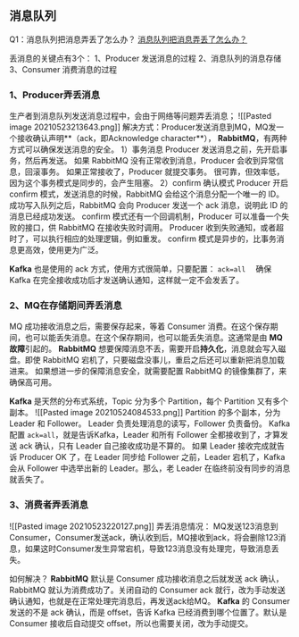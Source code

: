 ## 消息队列

Q1：消息队列把消息弄丢了怎么办？
[消息队列把消息弄丢了怎么办？](https://mp.weixin.qq.com/s?__biz=MzA4Nzc4MjI4MQ==&mid=2652404509&idx=1&sn=132598957c130a5e0dafff3764acb0cd&chksm=8bd8fdfbbcaf74ed217f034036265f36e4f3e5f70c489aeb9e66483bb67d504055cdeb5ffffc&token=1080400861&lang=zh_CN#rd)

丢消息的关键点有3个：
	1、Producer 发送消息的过程
	2、消息队列的消息存储
	3、Consumer 消费消息的过程


### 1、Producer弄丢消息
生产者到消息队列发送消息过程中，会由于网络等问题弄丢消息；
![[Pasted image 20210523213643.png]]
解决方式：Producer发送消息到MQ，MQ发一个接收确认声明**（ack，即Acknowledge character**），
 **RabbitMQ**，有两种方式可以确保发送消息的安全。
1）事务消息
Producer 发送消息之前，先开启事务，然后再发送。
如果 RabbitMQ 没有正常收到消息，Producer 会收到异常信息，回滚事务。
如果正常接收了，Producer 就提交事务。
很可靠，但效率低，因为这个事务模式是同步的，会产生阻塞。
2）confirm 确认模式
Producer 开启 confirm 模式，发送消息的时候，RabbitMQ 会给这个消息分配一个唯一的 ID。
成功写入队列之后，RabbitMQ 会向 Producer 发送一个 ack 消息，说明此 ID 的消息已经成功发送。
confirm 模式还有一个回调机制，Producer 可以准备一个失败的接口，供 RabbitMQ 在接收失败时调用。
Producer 收到失败通知，或者超时了，可以执行相应的处理逻辑，例如重发。
confirm 模式是异步的，比事务消息更高效，使用更为广泛。

**Kafka** 也是使用的 ack 方式，使用方式很简单，只要配置：
`
ack=all  
`
确保 Kafka 在完全接收成功后才发送确认通知，这样就一定不会发丢了。




### 2、MQ在存储期间弄丢消息
MQ 成功接收消息之后，需要保存起来，等着 Consumer 消费。在这个保存期间，也可以能丢失消息。在这个保存期间，也可以能丢失消息。这通常是由 **MQ 故障**引起的。
**RabbitMQ** 想要保障消息不丢，需要开启**持久化**，消息就会写入磁盘。即使 RabbitMQ 宕机了，只要磁盘没事儿，重启之后还可以重新把消息加载进来。
如果想进一步的保障消息安全，就需要配置 RabbitMQ 的镜像集群了，来确保高可用。

**Kafka** 是天然的分布式系统，Topic 分为多个 Partition，每个 Partition 又有多个副本。
![[Pasted image 20210524084533.png]]
Partition 的多个副本，分为 Leader 和 Follower。
Leader 负责处理消息的读写，Follower 负责备份。
 Kafka 配置 `ack=all`，就是告诉Kafka，Leader 和所有 Follower 全都接收到了，才算发送 ack 确认，只有 Leader 自己接收成功是不算的。
如果 Leader 接收完成就告诉 Producer OK 了，在 Leader 同步给 Follower 之前，Leader 宕机了，Kafka 会从 Follower 中选举出新的 Leader。那么，老 Leader 在临终前没有同步的消息就丢失了。


### 3、消费者弄丢消息
![[Pasted image 20210523220127.png]]
弄丢消息情况：
MQ发送123消息到Consumer，Consumer发送ack，确认收到后，MQ接收到ack，将会删除123消息，如果这时Consumer发生异常宕机，导致123消息没有处理完，导致消息丢失。

如何解决？
**RabbitMQ** 默认是 Consumer 成功接收消息之后就发送 ack 确认，RabbitMQ 就认为消费成功了。关闭自动的 Consumer ack 就行，改为手动发送确认通知，也就是在正常处理完消息后，再发送ack给MQ。
**Kafka** 的 Consumer 发送的不是 ack 确认，而是 offset，告诉 Kafka 已经消费到哪个位置了。默认是 Consumer 接收后自动提交 offset，所以也需要关闭，改为手动提交。
